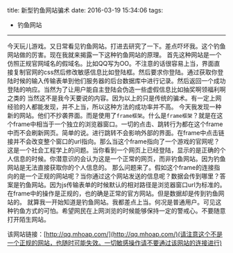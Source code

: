 title: 新型钓鱼网站骗术
date: 2016-03-19 15:34:06 
tags:
- 钓鱼网站

---

今天玩儿游戏。又日常看见钓鱼网站。打进去研究了一下。差点吓坏我。这个钓鱼网站做的厉害。现在我就来揭露一下这种钓鱼网站的原理。
首先这种网站是一个仿照正规官网域名的假域名。比如QQ写为OO。不注意的话很容易上当，界面直接复制官网的css然后修改敏感信息比如登陆框。然后要求你登陆。通过获取你登陆时候的输入传输表单到他们服务器的后台数据库中进行记录。然后返回一个成功登陆的响应。当然为了让用户能自主登陆会伪造一些虚假信息比如抽奖啊领福利啊之类的
当然这不是我今天要说的内容。因为以上的只是传统的骗术。有一定上网经验的人都能发现，并不上当，所以这种方法的成功率并不高。
今天我发现一种新的网站。他们不抄袭界面。而是使用了`frame框架`。什么是`frame框架`？就是在这个frame中相当于一个独立的浏览器窗口。一切的点击、跳转行为都在这个frame中而不会刷新网页。简单的说。进行跳转不会影响外部的界面。在frame中点击链接并不会改变整个窗口的url指向。那么当这个frame指向了一个游戏的官网呢？
这是一个社会工程学上的问题。当你看到一个网页上已经登陆，显示的是正确的个人信息的时候。你潜意识的会认为这是一个正常的网页，而非钓鱼网站。因为钓鱼网站是无法直接获取你的个人信息的。
那么问题来了。假如这个frame的连接指向的是一个正规的网站呢？当你通过这个网站发送的信息呢？数据会传到哪里？答案是钓鱼网站。因为js传输表单的时候默认的相对路径是浏览器窗口url为标准的。在frame中的操作是正规的，也的确是正常的官方网站。但是数据却是传到钓鱼网站的。
就算我一开始知道是钓鱼网站。我都差点上当。何况是普通用户。可见这种钓鱼方式的可怕。希望网民在上网浏览的时候能够保持一定的警戒心。不要随意打开陌生网站。

该网站链接：[http://qq.mhoap.com/](http://qq.mhoap.com/)(请注意这个不是一个正规的网站，也随时可能失效。一切敏感操作请不要通过该网站的连接进行)